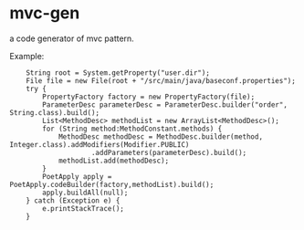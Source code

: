 # mvc-gen
a code generator of mvc pattern.

Example:

		String root = System.getProperty("user.dir");
		File file = new File(root + "/src/main/java/baseconf.properties");
		try {
			PropertyFactory factory = new PropertyFactory(file);
			ParameterDesc parameterDesc = ParameterDesc.builder("order", String.class).build();
			List<MethodDesc> methodList = new ArrayList<MethodDesc>();
			for (String method:MethodConstant.methods) {
				MethodDesc methodDesc = MethodDesc.builder(method, Integer.class).addModifiers(Modifier.PUBLIC)
						.addParameters(parameterDesc).build();
				methodList.add(methodDesc);
			}
			PoetApply apply = PoetApply.codeBuilder(factory,methodList).build();
			apply.buildAll(null);
		} catch (Exception e) {
			e.printStackTrace();
		}
